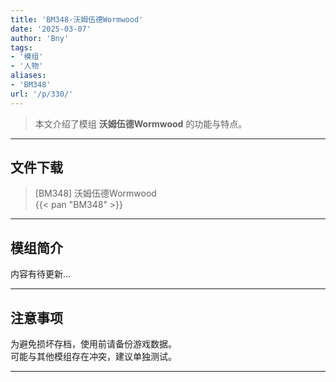 ```yaml
---
title: 'BM348-沃姆伍德Wormwood'
date: '2025-03-07'
author: 'Bny'
tags:
- '模组'
- '人物'
aliases:
- 'BM348'
url: '/p/330/'
---
```


> 本文介绍了模组 **沃姆伍德Wormwood** 的功能与特点。

---

## 文件下载

> [BM348] 沃姆伍德Wormwood  
{{< pan "BM348" >}}  

---

## 模组简介

>  
内容有待更新...  

---

## 注意事项

>  
为避免损坏存档，使用前请备份游戏数据。  
可能与其他模组存在冲突，建议单独测试。  

---

